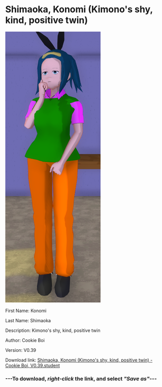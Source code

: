 # Shimaoka, Konomi (Kimono's shy, kind, positive twin)

<img src = "https://raw.githubusercontent.com/Arbiter1223/Daigaku-Gurashi-Custom-Students/master/Students/Files/Shimaoka%2C%20Konomi%20(Kimono's%20shy%2C%20kind%2C%20positive%20twin).png">

First Name: Konomi

Last Name: Shimaoka

Description: Kimono's shy, kind, positive twin

Author: Cookie Boi

Version: V0.39

Download link: <a href="https://raw.githubusercontent.com/Arbiter1223/Daigaku-Gurashi-Custom-Students/master/Students/Files/Shimaoka%2C%20Konomi%20(Kimono's%20shy%2C%20kind%2C%20positive%20twin)%20-%20Cookie%20Boi%2C%20V0.39.student">Shimaoka, Konomi (Kimono's shy, kind, positive twin) - Cookie Boi, V0.39.student</a>

### ---**To download, _right-click_ the link, and select _"Save as"_**---
